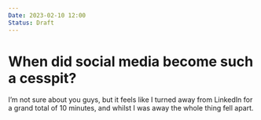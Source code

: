 ```yaml
---
Date: 2023-02-10 12:00
Status: Draft
---
```


# When did social media become such a cesspit?

I’m not sure about you guys, but it feels like I turned away from LinkedIn for a grand total of 10 minutes, and whilst I was away the whole thing fell apart.
